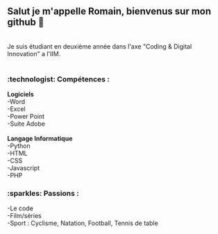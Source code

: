 <h2> Salut je m'appelle Romain, bienvenus sur mon github 👋</h2> <br>
Je suis étudiant en deuxième année dans l'axe "Coding & Digital Innovation" a l'IIM. <br><br>

<h3> :technologist: Compétences :</h3> 
<strong>Logiciels</strong> <br>
-Word <br>
-Excel <br>
-Power Point <br> 
-Suite Adobe <br> <br>
<strong>Langage Informatique</strong> <br>
-Python <br>
-HTML <br>
-CSS <br>
-Javascript <br>
-PHP <br>

<h3>:sparkles: Passions :</h3>
-Le code <br>
-Film/séries <br>
-Sport : Cyclisme, Natation, Football, Tennis de table





